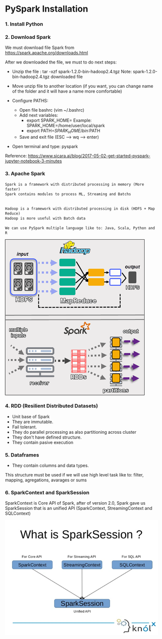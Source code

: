 # PySpark Installation


### 1. Install Python 

### 2. Download Spark

We must download file Spark from https://spark.apache.org/downloads.html

After we downloaded the file, we must to do next steps:

*  Unzip the file : tar -xzf spark-1.2.0-bin-hadoop2.4.tgz
Note: spark-1.2.0-bin-hadoop2.4.tgz downloaded file

* Move unzip file to another location (if you want, you can change name of the folder and it will have a name more comfortable)

* Configure PATHS:
    * Open file bashrc (vim ~/.bashrc)
    * Add next variables:
        - export SPARK_HOME=<ROOT FOLDER UNZIP>   Example: SPARK_HOME=/home/user/local/spark
        - export PATH=$SPARK_HOME/bin:$PATH
    * Save and exit file (ESC --> wq --> enter)

* Open terminal and type: pyspark

Reference: https://www.sicara.ai/blog/2017-05-02-get-started-pyspark-jupyter-notebook-3-minutes


### 3. Apache Spark

    Spark is a framework with distributed processing in memory (More faster)
    Spark contains modules to process ML, Streaming and Batchs


    Hadoop is a framework with distributed processing in disk (HDFS + Map Reduce)
    Hadoop is more useful with Batch data

    We can use PySpark multiple language like to: Java, Scala, Python and R

![a](https://github.com/BenRamo06/PySpark/blob/master/images/ems5cAs.png)


### 4. RDD (Resilient Distributed Datasets)

* Unit base of Spark
* They are immutable.
* Fail tolerant.
* They do parallel processing as also partitioning across cluster
* They don't have defined structure.
* They contain pasive  execution


### 5. Dataframes

* They contain columns and data types.

This structure must be used if we will use high level task like to: filter, mapping, agregations, avarages or sums



### 6. SparkContext and SparkSession

SparkContext is Core API of Spark, after of version 2.0, Spark gave us SparkSession that is an unified API (SparkContext, StreamingContext and SQLContext)

![a](https://github.com/BenRamo06/PySpark/blob/master/images/SessionsVsContext.png)